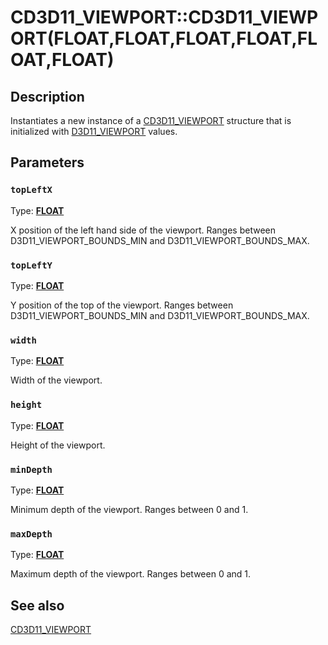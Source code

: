 # CD3D11_VIEWPORT::CD3D11_VIEWPORT(FLOAT,FLOAT,FLOAT,FLOAT,FLOAT,FLOAT)

## Description

Instantiates a new instance of a [CD3D11_VIEWPORT](https://learn.microsoft.com/previous-versions/windows/desktop/legacy/jj151722(v=vs.85)) structure that is initialized with [D3D11_VIEWPORT](https://learn.microsoft.com/windows/desktop/api/d3d11/ns-d3d11-d3d11_viewport) values.

## Parameters

### `topLeftX`

Type: **[FLOAT](https://learn.microsoft.com/windows/desktop/WinProg/windows-data-types)**

X position of the left hand side of the viewport. Ranges between D3D11_VIEWPORT_BOUNDS_MIN and D3D11_VIEWPORT_BOUNDS_MAX.

### `topLeftY`

Type: **[FLOAT](https://learn.microsoft.com/windows/desktop/WinProg/windows-data-types)**

Y position of the top of the viewport. Ranges between D3D11_VIEWPORT_BOUNDS_MIN and D3D11_VIEWPORT_BOUNDS_MAX.

### `width`

Type: **[FLOAT](https://learn.microsoft.com/windows/desktop/WinProg/windows-data-types)**

Width of the viewport.

### `height`

Type: **[FLOAT](https://learn.microsoft.com/windows/desktop/WinProg/windows-data-types)**

Height of the viewport.

### `minDepth`

Type: **[FLOAT](https://learn.microsoft.com/windows/desktop/WinProg/windows-data-types)**

Minimum depth of the viewport. Ranges between 0 and 1.

### `maxDepth`

Type: **[FLOAT](https://learn.microsoft.com/windows/desktop/WinProg/windows-data-types)**

Maximum depth of the viewport. Ranges between 0 and 1.

## See also

[CD3D11_VIEWPORT](https://learn.microsoft.com/previous-versions/windows/desktop/legacy/jj151722(v=vs.85))